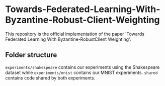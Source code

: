 # Towards-Federated-Learning-With-Byzantine-Robust-Client-Weighting

This repository is the official implementation of the paper 'Towards Federated Learning With Byzantine-RobustClient Weighting'.

## Folder structure

`experiments/shakespeare` contains our experiments using the Shakespeare dataset while `experiments/mnist` contains our MNIST experiments. `shared` contains code shared by both experiments.

